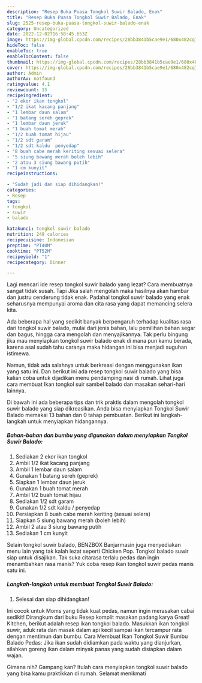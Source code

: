 ```yaml
---
description: "Resep Buka Puasa Tongkol Suwir Balado, Enak"
title: "Resep Buka Puasa Tongkol Suwir Balado, Enak"
slug: 2525-resep-buka-puasa-tongkol-suwir-balado-enak
category: Uncategorized
date: 2022-12-02T16:58:45.653Z
image: https://img-global.cpcdn.com/recipes/28bb3841b5cae9e1/680x482cq70/tongkol-suwir-balado-foto-resep-utama.jpg
hideToc: false
enableToc: true
enableTocContent: false
thumbnail: https://img-global.cpcdn.com/recipes/28bb3841b5cae9e1/680x482cq70/tongkol-suwir-balado-foto-resep-utama.jpg
cover: https://img-global.cpcdn.com/recipes/28bb3841b5cae9e1/680x482cq70/tongkol-suwir-balado-foto-resep-utama.jpg
author: Admin
authorAv: notfound
ratingvalue: 4.1
reviewcount: 15
recipeingredient:
- "2 ekor ikan tongkol"
- "1/2 ikat kacang panjang"
- "1 lembar daun salam"
- "1 batang sereh geprek"
- "1 lembar daun jeruk"
- "1 buah tomat merah"
- "1/2 buah tomat hijau"
- "1/2 sdt garam"
- "1/2 sdt kaldu  penyedap"
- "8 buah cabe merah keriting sesuai selera"
- "5 siung bawang merah boleh lebih"
- "2 atau 3 siung bawang putih"
- "1 cm kunyit"
recipeinstructions:

- "Sudah jadi dan siap dihidangkan!"
categories:
- Resep
tags:
- tongkol
- suwir
- balado

katakunci: tongkol suwir balado 
nutrition: 249 calories
recipecuisine: Indonesian
preptime: "PT40M"
cooktime: "PT52M"
recipeyield: "1"
recipecategory: Dinner

---
```



Lagi mencari ide resep tongkol suwir balado yang lezat? Cara membuatnya sangat tidak susah. Tapi Jika salah mengolah maka hasilnya akan hambar dan justru cenderung tidak enak. Padahal tongkol suwir balado yang enak seharusnya mempunyai aroma dan cita rasa yang dapat memancing selera kita.


Ada beberapa hal yang sedikit banyak berpengaruh terhadap kualitas rasa dari tongkol suwir balado, mulai dari jenis bahan, lalu pemilihan bahan segar dan bagus, hingga cara mengolah dan menyajikannya. Tak perlu bingung jika mau menyiapkan tongkol suwir balado enak di mana pun kamu berada, karena asal sudah tahu caranya maka hidangan ini bisa menjadi suguhan istimewa.

Namun, tidak ada salahnya untuk berkreasi dengan menggunakan ikan yang satu ini. Dan berikut ini ada resep tongkol suwir balado yang bisa kalian coba untuk dijadikan menu pendamping nasi di rumah. Lihat juga cara membuat Ikan tongkol suir sambel balado dan masakan sehari-hari lainnya.


Di bawah ini ada beberapa tips dan trik praktis dalam mengolah tongkol suwir balado yang siap dikreasikan. Anda bisa menyiapkan Tongkol Suwir Balado memakai 13 bahan dan 0 tahap pembuatan. Berikut ini langkah-langkah untuk menyiapkan hidangannya.

<!--inarticleads1-->

##### Bahan-bahan dan bumbu yang digunakan dalam menyiapkan Tongkol Suwir Balado:

1. Sediakan 2 ekor ikan tongkol
1. Ambil 1/2 ikat kacang panjang
1. Ambil 1 lembar daun salam
1. Gunakan 1 batang sereh (geprek)
1. Siapkan 1 lembar daun jeruk
1. Gunakan 1 buah tomat merah
1. Ambil 1/2 buah tomat hijau
1. Sediakan 1/2 sdt garam
1. Gunakan 1/2 sdt kaldu / penyedap
1. Persiapkan 8 buah cabe merah keriting (sesuai selera)
1. Siapkan 5 siung bawang merah (boleh lebih)
1. Ambil 2 atau 3 siung bawang putih
1. Sediakan 1 cm kunyit


Selain tongkol suwir balado, BENZBOX Banjarmasin juga menyediakan menu lain yang tak kalah lezat seperti Chicken Pop. Tongkol balado suwir siap untuk disajikan. Tak suka citarasa terlalu pedas dan ingin menambahkan rasa manis? Yuk coba resep ikan tongkol suwir pedas manis satu ini. 

<!--inarticleads2-->

##### Langkah-langkah untuk membuat Tongkol Suwir Balado:


1. Selesai dan siap dihidangkan!

Ini cocok untuk Moms yang tidak kuat pedas, namun ingin merasakan cabai sedikit! Dirangkum dari buku Resep komplit masakan padang karya Great! Kitchen, berikut adalah resep ikan tongkol balado. Masukkan ikan tongkol suwir, aduk rata dan masak dalam api kecil sampai ikan tercampur rata dengan mentimun dan bumbu. Cara Membuat Ikan Tongkol Suwir Bumbu Balado Pedas: Jika ikan sudah didiamkan pada waktu yang dianjurkan, silahkan goreng ikan dalam minyak panas yang sudah disiapkan dalam wajan. 

Gimana nih? Gampang kan? Itulah cara menyiapkan tongkol suwir balado yang bisa kamu praktikkan di rumah. Selamat menikmati
